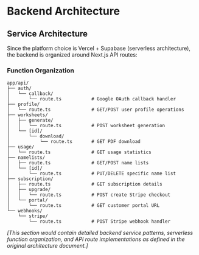 # Backend Architecture

## Service Architecture

Since the platform choice is Vercel + Supabase (serverless architecture), the backend is organized around Next.js API routes:

### Function Organization
```
app/api/
├── auth/
│   └── callback/
│       └── route.ts           # Google OAuth callback handler
├── profile/
│   └── route.ts               # GET/POST user profile operations
├── worksheets/
│   ├── generate/
│   │   └── route.ts           # POST worksheet generation
│   └── [id]/
│       └── download/
│           └── route.ts       # GET PDF download
├── usage/
│   └── route.ts               # GET usage statistics
├── namelists/
│   ├── route.ts               # GET/POST name lists
│   └── [id]/
│       └── route.ts           # PUT/DELETE specific name list
├── subscription/
│   ├── route.ts               # GET subscription details
│   ├── upgrade/
│   │   └── route.ts           # POST create Stripe checkout
│   └── portal/
│       └── route.ts           # GET customer portal URL
└── webhooks/
    └── stripe/
        └── route.ts           # POST Stripe webhook handler
```

*[This section would contain detailed backend service patterns, serverless function organization, and API route implementations as defined in the original architecture document.]*